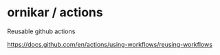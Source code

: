 # ornikar / actions

Reusable github actions

https://docs.github.com/en/actions/using-workflows/reusing-workflows
